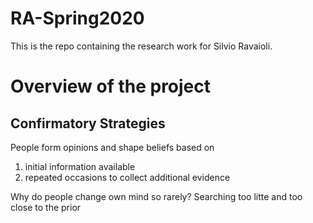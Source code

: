 # RA-Spring2020

This is the repo containing the research work for Silvio Ravaioli. 

# Overview of the project 

## Confirmatory Strategies

People form opinions and shape beliefs based on
1. initial information available
2. repeated occasions to collect additional evidence

Why do people change own mind so rarely? Searching too litte and too close to the prior
